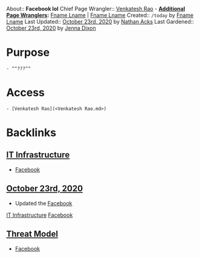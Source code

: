 About:: __Facebook lol__
Chief Page Wrangler:: [Venkatesh Rao](<Venkatesh Rao.md>)
    - **[Additional Page Wranglers](<Additional Page Wranglers.md>):** [Fname Lname](<Fname Lname.md>) | [Fname Lname](<Fname Lname.md>)
Created:: `/today` by [Fname Lname](<Fname Lname.md>)
Last Updated:: [October 23rd, 2020](<October 23rd, 2020.md>) by [Nathan Acks](<Nathan Acks.md>)
Last Gardened:: [October 23rd, 2020](<October 23rd, 2020.md>) by [Jenna Dixon](<Jenna Dixon.md>)

# Purpose
    - ^^???^^
# Access
    - [Venkatesh Rao](<Venkatesh Rao.md>)

# Backlinks
## [IT Infrastructure](<IT Infrastructure.md>)
- [Facebook](<Facebook.md>)

## [October 23rd, 2020](<October 23rd, 2020.md>)
- Updated the [Facebook](<Facebook.md>)

[IT Infrastructure](<IT Infrastructure.md>) [Facebook](<Facebook.md>)

## [Threat Model](<Threat Model.md>)
- [Facebook](<Facebook.md>)

